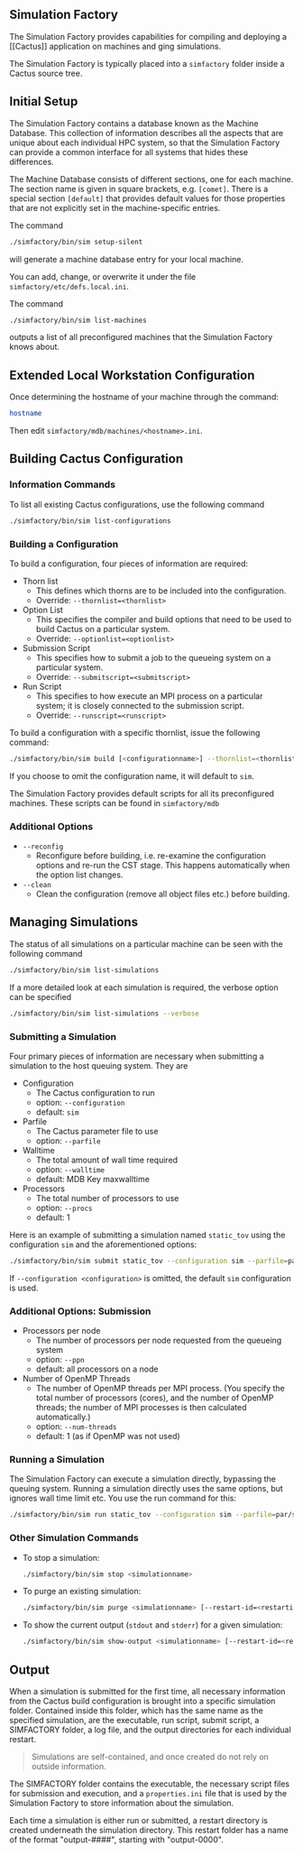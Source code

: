 ## Simulation Factory

The Simulation Factory provides capabilities for compiling and deploying a [[Cactus]] application on machines and ging simulations.

The Simulation Factory is typically placed into a `simfactory` folder inside a Cactus source tree.

## Initial Setup

The Simulation Factory contains a database known as the Machine Database. This collection of information describes all the aspects that are unique about each individual HPC system, so that the Simulation Factory can provide a common interface for all systems that hides these differences.

The Machine Database consists of different sections, one for each machine. The section name is given in square brackets, e.g. `[comet]`. There is a special section `[default]` that provides default values for those properties that are not explicitly set in the machine-specific entries.

The command

```bash
./simfactory/bin/sim setup-silent
```

will generate a machine database entry for your local machine.

You can add, change, or overwrite it under the file `simfactory/etc/defs.local.ini`.

The command

```bash
./simfactory/bin/sim list-machines
```

outputs a list of all preconfigured machines that the Simulation Factory knows about.

## Extended Local Workstation Configuration

Once determining the hostname of your machine through the command:

```bash
hostname
```

Then edit `simfactory/mdb/machines/<hostname>.ini`.

## Building Cactus Configuration

### Information Commands

To list all existing Cactus configurations, use the following command

```bash
./simfactory/bin/sim list-configurations
```

### Building a Configuration

To build a configuration, four pieces of information are required:

- Thorn list
	- This defines which thorns are to be included into the configuration.
	- Override: `--thornlist=<thornlist>`
- Option List
	- This specifies the compiler and build options that need to be used to build Cactus on a particular system.
	- Override: `--optionlist=<optionlist>`
- Submission Script
	- This specifies how to submit a job to the queueing system on a particular system.
	- Override: `--submitscript=<submitscript>`
- Run Script
	- This specifies to how execute an MPI process on a particular system; it is closely connected to the submission script.
	- Override: `--runscript=<runscript>`

To build a configuration with a specific thornlist, issue the following command:

```bash
./simfactory/bin/sim build [<configurationname>] --thornlist=<thornlist>
```

If you choose to omit the configuration name, it will default to `sim`.

The Simulation Factory provides default scripts for all its preconfigured machines. These scripts can be found in `simfactory/mdb`

### Additional Options

- `--reconfig`
	- Reconfigure before building, i.e. re-examine the configuration options and re-run the CST stage. This happens automatically when the option list changes.
- `--clean`
	- Clean the configuration (remove all object files etc.) before building.

## Managing Simulations

The status of all simulations on a particular machine can be seen with the following command

```bash
./simfactory/bin/sim list-simulations
```

If a more detailed look at each simulation is required, the verbose option can be specified

```bash
./simfactory/bin/sim list-simulations --verbose
```

### Submitting a Simulation

Four primary pieces of information are necessary when submitting a simulation to the host queuing system. They are

- Configuration
	- The Cactus configuration to run
	- option: `--configuration`
	- default: `sim`
- Parfile
	- The Cactus parameter file to use
	- option: `--parfile`
- Walltime
	- The total amount of wall time required
	- option: `--walltime`
	- default: MDB Key maxwalltime
- Processors
	- The total number of processors to use
	- option: `--procs`
	- default: 1

Here is an example of submitting a simulation named `static_tov` using the configuration `sim` and the aforementioned options:

```bash
./simfactory/bin/sim submit static_tov --configuration sim --parfile=par/static_tov.par --walltime=4:00:00 --procs=8
```

If `--configuration <configuration>` is omitted, the default `sim` configuration is used.

### Additional Options: Submission

- Processors per node
	- The number of processors per node requested from the queueing system
	- option: `--ppn`
	- default: all processors on a node
- Number of OpenMP Threads
	- The number of OpenMP threads per MPI process. (You specify the total number of processors (cores), and the number of OpenMP threads; the number of MPI processes is then calculated automatically.)
	- option: `--num-threads`
	- default: 1 (as if OpenMP was not used)

### Running a Simulation

The Simulation Factory can execute a simulation directly, bypassing the queuing system. Running a simulation directly uses the same options, but ignores wall time limit etc. You use the run command for this:

```bash
./simfactory/bin/sim run static_tov --configuration sim --parfile=par/static_tov.par --procs=8
```

### Other Simulation Commands

- To stop a simulation:
	```bash
	./simfactory/bin/sim stop <simulationname>
	```
- To purge an existing simulation:
	```bash
	./simfactory/bin/sim purge <simulationname> [--restart-id=<restartid>]
	```
- To show the current output (`stdout` and `stderr`) for a given simulation:
	```bash
	./simfactory/bin/sim show-output <simulationname> [--restart-id=<restartid>]
	``` 
	
## Output

When a simulation is submitted for the first time, all necessary information from the Cactus build configuration is brought into a specific simulation folder. Contained inside this folder, which has the same name as the specified simulation, are the executable, run script, submit script, a SIMFACTORY folder, a log file, and the output directories for each individual restart.

> Simulations are self-contained, and once created do not rely on outside information.

The SIMFACTORY folder contains the executable, the necessary script files for submission and execution, and a `properties.ini` file that is used by the Simulation Factory to store information about the simulation.

Each time a simulation is either run or submitted, a restart directory is created underneath the simulation directory. This restart folder has a name of the format "output-####", starting with "output-0000".